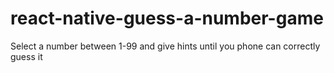 # react-native-guess-a-number-game
Select a number between 1-99 and give hints until you phone can correctly guess it
